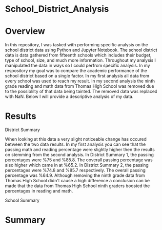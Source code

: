 # School_District_Analysis
# Overview
In this repository, I was tasked with performing specific analysis on the school district data using Python and Jupyter Notebook. The school district data is data gathered from fifteenth schools which includes their budget, type of school, size, and much more information. Throughout my analysis I manipulated the data in ways so I could perfrom specific analysis. In my respository my goal was to compare the academic performance of the school district based on a single factor. In my first analysis all data from every school was used to reach my result. In my second analysis the ninth grade reading and math data from Thomas High School was removed due to the possiblilty of that data being tainted. The removed data was replaced with NaN. Below I will provide a descriptive analysis of my data.

# Results
District Summary

When looking at this data a very slight noticeable change has occured between the two data results. In my first analysis you can see that the passing math and reading percentage were slightly higher then the results on stemming from the second analysis. In District Summary 1, the passing percentages were %75 and %85.8. The ooverall passing percentage was also higher which came in at %65.2. In District Summary 2, the passing percentages were %74.8 and %85.7 respectively. The overall passing percentage was %64.9. Although removing the ninth grade data from Thomas High School didn't cause a high difference a conclusion can be made that the data from Thomas High School ninth graders boosted the percentages in reading and math.

School Summary

# Summary

